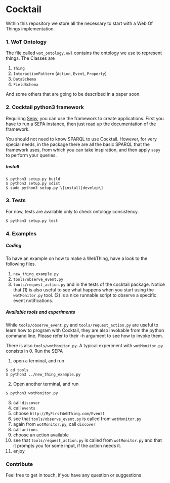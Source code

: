 # Cocktail
Within this repository we store all the necessary to start with a Web Of Things implementation. 

### 1. WoT Ontology
The file called `wot_ontology.owl` contains the ontology we use to represent things. The Classes are
1. `Thing`
2. `InteractionPattern` (`Action`, `Event`, `Property`)
3. `DataSchema`
4. `FieldSchema`

And some others that are going to be described in a paper soon.

### 2. Cocktail python3 framework
Requiring [Sepy](https://github.com/arces-wot/SEPA-python3-APIs.git), you can use the framework to create applications.
First you have to run a SEPA instance, then just read up the documentation of the framework. 

You should not need to know SPARQL to use Cocktail. However, for very special needs, in the package there are all the basic SPARQL that the framework uses, from which you can take inspiration, and then apply `sepy` to perform your queries.

##### _Install_
```
$ python3 setup.py build
$ python3 setup.py sdist
$ sudo python3 setup.py \[install|develop\]
```

### 3. Tests
For now, tests are available only to check ontology consistency.
```
$ python3 setup.py test
```

### 4. Examples
##### _Coding_
To have an example on how to make a WebThing, have a look to the following files.
1. `new_thing_example.py`
2. `tools/observe_event.py`
3. `tools/request_action.py`
and in the tests of the cocktail package.
Notice that (1) is also useful to see what happens when you start using the `wotMonitor.py` tool.
(2) is a nice runnable script to observe a specific event notifications. 

##### _Available tools and experiments_
While `tools/observe_event.py` and `tools/request_action.py` are useful to learn how to program with Cocktail, they are also invokable from the python command line.
Please refer to their -h argument to see how to invoke them.

There is also `tools/wotMonitor.py`. A typical experiment with `wotMonitor.py` consists in
0. Run the SEPA
1. open a terminal, and run
```
$ cd tools
$ python3 ../new_thing_example.py
```
2. Open another terminal, and run 
```
$ python3 wotMonitor.py
```
3. call `discover`
4. call `events`
5. choose `http://MyFirstWebThing.com/Event1`
6. see that `tools/observe_event.py` is called from `wotMonitor.py`
7. again from `wotMonitor.py`, call `discover`
8. call `actions`
9. choose an action available
10. see that `tools/request_action.py` is called from `wotMonitor.py` and that it prompts you for some input, if the action needs it.
11. enjoy

### Contribute
Feel free to get in touch, if you have any question or suggestions
